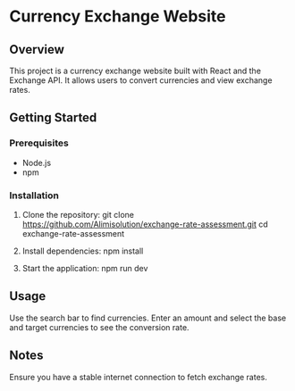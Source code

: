 # Currency Exchange Website

## Overview
This project is a currency exchange website built with React and the Exchange API. It allows users to convert currencies and view exchange rates.

## Getting Started

### Prerequisites
- Node.js
- npm

### Installation
1. Clone the repository:
   git clone https://github.com/Alimisolution/exchange-rate-assessment.git
   cd exchange-rate-assessment

2. Install dependencies:
    npm install

3. Start the application:
    npm run dev


## Usage
Use the search bar to find currencies.
Enter an amount and select the base and target currencies to see the conversion rate.

## Notes
Ensure you have a stable internet connection to fetch exchange rates.